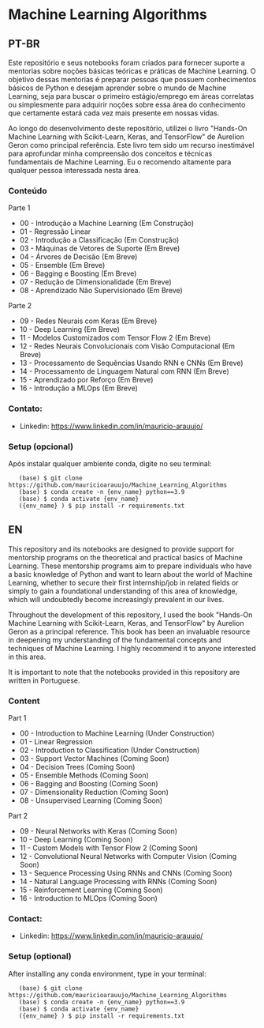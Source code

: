 # Machine Learning Algorithms

## PT-BR

Este repositório e seus notebooks foram criados para fornecer suporte a mentorias sobre noções básicas teóricas e práticas de Machine Learning. O objetivo dessas mentorias é preparar pessoas que possuem conhecimentos básicos de Python e desejam aprender sobre o mundo de Machine Learning, seja para buscar o primeiro estágio/emprego em áreas correlatas ou simplesmente para adquirir noções sobre essa área do conhecimento que certamente estará cada vez mais presente em nossas vidas.

Ao longo do desenvolvimento deste repositório, utilizei o livro "Hands-On Machine Learning with Scikit-Learn, Keras, and TensorFlow" de Aurelion Geron como principal referência. Este livro tem sido um recurso inestimável para aprofundar minha compreensão dos conceitos e técnicas fundamentais de Machine Learning. Eu o recomendo altamente para qualquer pessoa interessada nesta área.


### Conteúdo

  Parte 1
  * 00 - Introdução a Machine Learning (Em Construção)
  * 01 - Regressão Linear
  * 02 - Introdução a Classificação (Em Construção)
  * 03 - Máquinas de Vetores de Suporte (Em Breve)
  * 04 - Árvores de Decisão (Em Breve)
  * 05 - Ensemble (Em Breve)
  * 06 - Bagging e Boosting (Em Breve)
  * 07 - Redução de Dimensionalidade (Em Breve)
  * 08 - Aprendizado Não Supervisionado (Em Breve)
  
  Parte 2
    
  * 09 - Redes Neurais com Keras (Em Breve)
  * 10 - Deep Learning (Em Breve)
  * 11 - Modelos Customizados com Tensor Flow 2 (Em Breve)
  * 12 - Redes Neurais Convolucionais com Visão Computacional (Em Breve)
  * 13 - Processamento de Sequências Usando RNN e CNNs (Em Breve)
  * 14 - Processamento de Linguagem Natural com RNN (Em Breve)
  * 15 - Aprendizado por Reforço (Em Breve)
  * 16 - Introdução a MLOps (Em Breve)
  
  
### Contato:
   * Linkedin: https://www.linkedin.com/in/mauricio-arauujo/

### Setup (opcional)

Após instalar qualquer ambiente conda, digite no seu terminal:

~~~~~~~~~~~~~~~~~~~~~~~
   (base) $ git clone https://github.com/mauricioarauujo/Machine_Learning_Algorithms
   (base) $ conda create -n {env_name} python==3.9
   (base) $ conda activate {env_name} 
   ({env_name} ) $ pip install -r requirements.txt
~~~~~~~~~~~~~~~~~~~~~~~

## EN

This repository and its notebooks are designed to provide support for mentorship programs on the theoretical and practical basics of Machine Learning. These mentorship programs aim to prepare individuals who have a basic knowledge of Python and want to learn about the world of Machine Learning, whether to secure their first internship/job in related fields or simply to gain a foundational understanding of this area of knowledge, which will undoubtedly become increasingly prevalent in our lives.

Throughout the development of this repository, I used the book "Hands-On Machine Learning with Scikit-Learn, Keras, and TensorFlow" by Aurelion Geron as a principal reference. This book has been an invaluable resource in deepening my understanding of the fundamental concepts and techniques of Machine Learning. I highly recommend it to anyone interested in this area.

It is important to note that the notebooks provided in this repository are written in Portuguese.

### Content
  
  Part 1

  * 00 - Introduction to Machine Learning (Under Construction)
  * 01 - Linear Regression
  * 02 - Introduction to Classification (Under Construction)
  * 03 - Support Vector Machines (Coming Soon)
  * 04 - Decision Trees (Coming Soon)
  * 05 - Ensemble Methods (Coming Soon)
  * 06 - Bagging and Boosting (Coming Soon)
  * 07 - Dimensionality Reduction (Coming Soon)
  * 08 - Unsupervised Learning (Coming Soon)
  
  Part 2

  * 09 - Neural Networks with Keras (Coming Soon)
  * 10 - Deep Learning (Coming Soon)
  * 11 - Custom Models with Tensor Flow 2 (Coming Soon)
  * 12 - Convolutional Neural Networks with Computer Vision (Coming Soon)
  * 13 - Sequence Processing Using RNNs and CNNs (Coming Soon)
  * 14 - Natural Language Processing with RNNs (Coming Soon)
  * 15 - Reinforcement Learning (Coming Soon)
  * 16 - Introduction to MLOps (Coming Soon)

### Contact:
   * Linkedin: https://www.linkedin.com/in/mauricio-arauujo/
   
### Setup (optional)

After installing any conda environment, type in your terminal:

~~~~~~~~~~~~~~~~~~~~~~~
   (base) $ git clone https://github.com/mauricioarauujo/Machine_Learning_Algorithms
   (base) $ conda create -n {env_name} python==3.9
   (base) $ conda activate {env_name} 
   ({env_name} ) $ pip install -r requirements.txt
~~~~~~~~~~~~~~~~~~~~~~~




